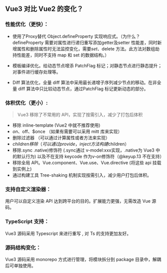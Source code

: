 ## Vue3 对⽐ Vue2 的变化？

### 性能优化（更快）：
- 使用了Proxy替代 Object.defineProperty 实现响应式。（为什么？defineProperty 需要对属性进行递归重写添加getter及setter 性能差，同时新增属性和删除属性时无法监控变化，需要$set、$delete 方法。此方法对数组劫持性能差，同时不支持 map 和 set 的数据结构。）

- 模板编译优化。给动态节点增添 PatchFlag 标记；对静态节点进行静态提升；对事件进行缓存处理等。

- Diff 算法优化，全量 diff 算法中采用最长递增子序列减少节点的移动。在非全量 diff 算法中只比较动态节点，通过PatchFlag 标记更新动态的部分。

### 体积优化（更小）:

> Vue3 移除了不常用的 API，实现了按需引入，减少了打包后体积

- 移除 inline-template (Vue2 中就不推荐使用)
- $on、$off、$once （如果有需要可以采用 mitt 库来实现）
- 删除过滤器 （可以通过计算属性或者方法来实现）
- $children移除 （可以通过provide，inject方法构建$children）
- 移除.sync .native)修饰符 (.sync通过 v-model:xxx实现，.native为 Vue3 中的默认行为) 以及不在支持 keycode 作为v-on修饰符（@keyup.13 不在支持）
- 移除全局 API。Vue.component、Vue.use、Vue.directive (将这些 api 挂载到实例上)
- 通过构建工具 Tree-shaking 机制实现按需引入，减少用户打包后体积。

### 支持自定义渲染器：

用户可以自定义渲染 API 达到跨平台的目的。扩展能力更强，无需改造 Vue 源码。

### TypeScript 支持：

Vue3 源码采用 Typescript 来进行重写 , 对 Ts 的支持更加友好。

### 源码结构变化：

Vue3 源码采用 monorepo 方式进行管理，将模块拆分到 package 目录中，解耦后可单独使用。